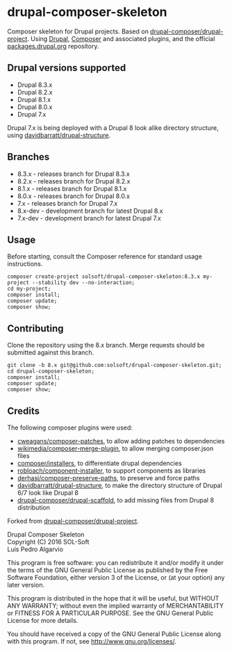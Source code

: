 # drupal-composer-skeleton
Composer skeleton for Drupal projects. Based on [drupal-composer/drupal-project](https://github.com/drupal-composer/drupal-project).
Using [Drupal](https://drupal.org/), [Composer](https://getcomposer.org/) and associated plugins, and the official [packages.drupal.org](http://drupal-composer.org/) repository.

## Drupal versions supported
- Drupal 8.3.x
- Drupal 8.2.x
- Drupal 8.1.x
- Drupal 8.0.x
- Drupal 7.x

Drupal 7.x is being deployed with a Drupal 8 look alike directory structure, using [davidbarratt/drupal-structure](https://github.com/davidbarratt/drupal-structure).

## Branches
- 8.3.x   - releases branch for Drupal 8.3.x
- 8.2.x   - releases branch for Drupal 8.2.x
- 8.1.x   - releases branch for Drupal 8.1.x
- 8.0.x   - releases branch for Drupal 8.0.x
- 7.x     - releases branch for Drupal 7.x
- 8.x-dev - development branch for latest Drupal 8.x
- 7.x-dev - development branch for latest Drupal 7.x

## Usage

Before starting, consult the Composer reference for standard usage instructions.

```
composer create-project solsoft/drupal-composer-skeleton:8.3.x my-project --stability dev --no-interaction;
cd my-project;
composer install;
composer update;
composer show;
```

## Contributing

Clone the repository using the 8.x branch.
Merge requests should be submitted against this branch.

```
git clone -b 8.x git@github.com:solsoft/drupal-composer-skeleton.git;
cd drupal-composer-skeleton;
composer install;
composer update;
composer show;
```

## Credits

The following composer plugins were used:
- [cweagans/composer-patches](https://github.com/cweagans/composer-patches), to allow adding patches to dependencies
- [wikimedia/composer-merge-plugin](https://github.com/wikimedia/composer-merge-plugin), to allow merging composer.json files
- [composer/installers](https://github.com/composer/installers), to differentiate drupal dependencies
- [robloach/component-installer](https://github.com/RobLoach/component-installer), to support components as libraries
- [derhasi/composer-preserve-paths](https://github.com/derhasi/composer-preserve-paths), to preserve and force paths
- [davidbarratt/drupal-structure](https://github.com/davidbarratt/drupal-structure), to make the directory structure of Drupal 6/7 look like Drupal 8
- [drupal-composer/drupal-scaffold](https://github.com/drupal-composer/drupal-scaffold), to add missing files from Drupal 8 distribution

Forked from [drupal-composer/drupal-project](https://github.com/drupal-composer/drupal-project).

Drupal Composer Skeleton  
Copyright (C) 2016 SOL-Soft  
Luís Pedro Algarvio

This program is free software: you can redistribute it and/or modify
it under the terms of the GNU General Public License as published by
the Free Software Foundation, either version 3 of the License, or
(at your option) any later version.

This program is distributed in the hope that it will be useful,
but WITHOUT ANY WARRANTY; without even the implied warranty of
MERCHANTABILITY or FITNESS FOR A PARTICULAR PURPOSE.  See the
GNU General Public License for more details.

You should have received a copy of the GNU General Public License
along with this program.  If not, see <http://www.gnu.org/licenses/>.
